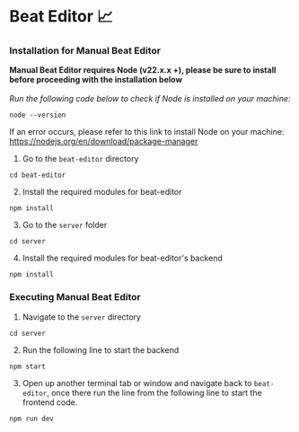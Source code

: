 # Beat Editor 📈

### Installation for Manual Beat Editor
**Manual Beat Editor requires Node (v22.x.x +), please be sure to install before proceeding with the installation below**
<br>
<br> *Run the following code below to check if Node is installed on your machine:*
```
node --version
```
If an error occurs, please refer to this link to install Node on your machine: https://nodejs.org/en/download/package-manager

1. Go to the `beat-editor` directory
```
cd beat-editor
```
2. Install the required modules for beat-editor
```
npm install
```
3. Go to the `server` folder
```
cd server
```
4. Install the required modules for beat-editor's backend
```
npm install
```

### Executing Manual Beat Editor
1. Navigate to the `server` directory
```
cd server
```
2. Run the following line to start the backend
```
npm start
```
3. Open up another terminal tab or window and navigate back to `beat-editor`, once there run the line from the following line to start the frontend code.
```
npm run dev
```
